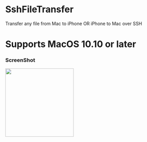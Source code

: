 # SshFileTransfer
Transfer any file from Mac to iPhone OR iPhone to Mac over SSH


# Supports MacOS 10.10 or later


### ScreenShot

<img src="https://c.top4top.io/p_1655uj0yv1.png" width="214"/> 
<img src="https://raw.githubusercontent.com/crazymind90
